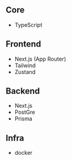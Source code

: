 
## Core
- TypeScript

## Frontend
- Next.js (App Router)
- Tailwind
- Zustand

## Backend
- Next.js
- PostGre
- Prisma

## Infra
- docker
